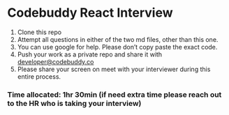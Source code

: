 # Codebuddy React Interview

1. Clone this repo
2. Attempt all questions in either of the two md files, other than this one.
3. You can use google for help. Please don’t copy paste the exact code.
4. Push your work as a private repo and share it with developer@codebuddy.co
5. Please share your screen on meet with your interviewer during this entire process.

### Time allocated: 1hr 30min (if need extra time please reach out to the HR who is taking your interview)
